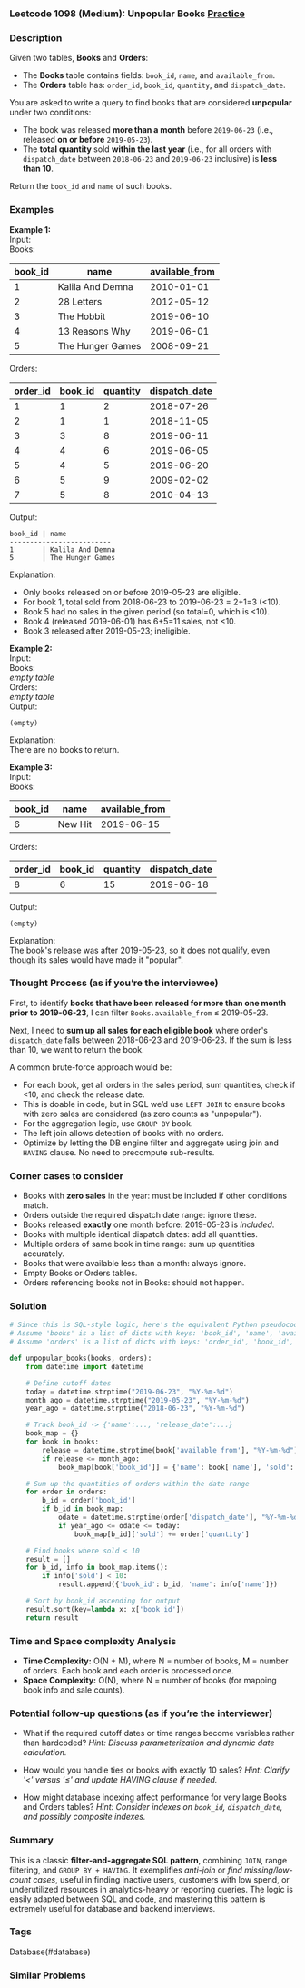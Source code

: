 ### Leetcode 1098 (Medium): Unpopular Books [Practice](https://leetcode.com/problems/unpopular-books)

### Description  
Given two tables, **Books** and **Orders**:

- The **Books** table contains fields: `book_id`, `name`, and `available_from`.
- The **Orders** table has: `order_id`, `book_id`, `quantity`, and `dispatch_date`.

You are asked to write a query to find books that are considered **unpopular** under two conditions:
- The book was released **more than a month** before `2019-06-23` (i.e., released **on or before** `2019-05-23`).
- The **total quantity** sold **within the last year** (i.e., for all orders with `dispatch_date` between `2018-06-23` and `2019-06-23` inclusive) is **less than 10**.

Return the `book_id` and `name` of such books.

### Examples  

**Example 1:**  
Input:  
Books:

|book_id|name|available_from|
|--|--|--|
|1|Kalila And Demna|2010-01-01|
|2|28 Letters|2012-05-12|
|3|The Hobbit|2019-06-10|
|4|13 Reasons Why|2019-06-01|
|5|The Hunger Games|2008-09-21|

Orders:

|order_id|book_id|quantity|dispatch_date|
|--|--|--|--|
|1|1|2|2018-07-26|
|2|1|1|2018-11-05|
|3|3|8|2019-06-11|
|4|4|6|2019-06-05|
|5|4|5|2019-06-20|
|6|5|9|2009-02-02|
|7|5|8|2010-04-13|

Output:  
```
book_id | name
-------------------------
1       | Kalila And Demna
5       | The Hunger Games
```
Explanation:  
- Only books released on or before 2019-05-23 are eligible.
- For book 1, total sold from 2018-06-23 to 2019-06-23 = 2+1=3 (<10).
- Book 5 had no sales in the given period (so total=0, which is <10).
- Book 4 (released 2019-06-01) has 6+5=11 sales, not <10.
- Book 3 released after 2019-05-23; ineligible.

**Example 2:**  
Input:  
Books:  
*empty table*  
Orders:  
*empty table*  
Output:  
```
(empty)
```
Explanation:  
There are no books to return.

**Example 3:**  
Input:  
Books:

|book_id|name|available_from|
|--|--|--|
|6|New Hit|2019-06-15|

Orders:

|order_id|book_id|quantity|dispatch_date|
|--|--|--|--|
|8|6|15|2019-06-18|

Output:  
```
(empty)
```
Explanation:  
The book's release was after 2019-05-23, so it does not qualify, even though its sales would have made it "popular".

### Thought Process (as if you’re the interviewee)  

First, to identify **books that have been released for more than one month prior to 2019-06-23**, I can filter `Books.available_from` ≤ 2019-05-23.

Next, I need to **sum up all sales for each eligible book** where order's `dispatch_date` falls between 2018-06-23 and 2019-06-23. If the sum is less than 10, we want to return the book.

A common brute-force approach would be:
- For each book, get all orders in the sales period, sum quantities, check if <10, and check the release date.
- This is doable in code, but in SQL we’d use `LEFT JOIN` to ensure books with zero sales are considered (as zero counts as "unpopular").
- For the aggregation logic, use `GROUP BY` book.
- The left join allows detection of books with no orders.
- Optimize by letting the DB engine filter and aggregate using join and `HAVING` clause. No need to precompute sub-results.

### Corner cases to consider  
- Books with **zero sales** in the year: must be included if other conditions match.
- Orders outside the required dispatch date range: ignore these.
- Books released **exactly** one month before: 2019-05-23 is *included*.
- Books with multiple identical dispatch dates: add all quantities.
- Multiple orders of same book in time range: sum up quantities accurately.
- Books that were available less than a month: always ignore.
- Empty Books or Orders tables.
- Orders referencing books not in Books: should not happen.

### Solution

```python
# Since this is SQL-style logic, here's the equivalent Python pseudocode:
# Assume 'books' is a list of dicts with keys: 'book_id', 'name', 'available_from'
# Assume 'orders' is a list of dicts with keys: 'order_id', 'book_id', 'quantity', 'dispatch_date'

def unpopular_books(books, orders):
    from datetime import datetime

    # Define cutoff dates
    today = datetime.strptime("2019-06-23", "%Y-%m-%d")
    month_ago = datetime.strptime("2019-05-23", "%Y-%m-%d")
    year_ago = datetime.strptime("2018-06-23", "%Y-%m-%d")

    # Track book_id -> {'name':..., 'release_date':...}
    book_map = {}
    for book in books:
        release = datetime.strptime(book['available_from'], "%Y-%m-%d")
        if release <= month_ago:
            book_map[book['book_id']] = {'name': book['name'], 'sold': 0}

    # Sum up the quantities of orders within the date range
    for order in orders:
        b_id = order['book_id']
        if b_id in book_map:
            odate = datetime.strptime(order['dispatch_date'], "%Y-%m-%d")
            if year_ago <= odate <= today:
                book_map[b_id]['sold'] += order['quantity']

    # Find books where sold < 10
    result = []
    for b_id, info in book_map.items():
        if info['sold'] < 10:
            result.append({'book_id': b_id, 'name': info['name']})

    # Sort by book_id ascending for output
    result.sort(key=lambda x: x['book_id'])
    return result
```

### Time and Space complexity Analysis  

- **Time Complexity:** O(N + M), where N = number of books, M = number of orders. Each book and each order is processed once.
- **Space Complexity:** O(N), where N = number of books (for mapping book info and sale counts).

### Potential follow-up questions (as if you’re the interviewer)  

- What if the required cutoff dates or time ranges become variables rather than hardcoded?
  *Hint: Discuss parameterization and dynamic date calculation.*

- How would you handle ties or books with exactly 10 sales?
  *Hint: Clarify '<' versus '≤' and update HAVING clause if needed.*

- How might database indexing affect performance for very large Books and Orders tables?
  *Hint: Consider indexes on `book_id`, `dispatch_date`, and possibly composite indexes.*

### Summary

This is a classic **filter-and-aggregate SQL pattern**, combining `JOIN`, range filtering, and `GROUP BY + HAVING`. It exemplifies *anti-join* or *find missing/low-count cases*, useful in finding inactive users, customers with low spend, or underutilized resources in analytics-heavy or reporting queries. The logic is easily adapted between SQL and code, and mastering this pattern is extremely useful for database and backend interviews.

### Tags
Database(#database)

### Similar Problems
